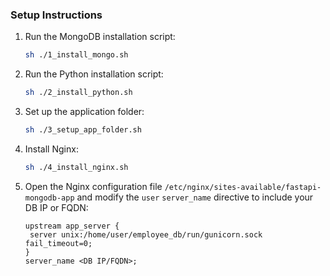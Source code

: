 ### Setup Instructions

1. Run the MongoDB installation script:
   ```bash
   sh ./1_install_mongo.sh
2. Run the Python installation script:
   ```bash
   sh ./2_install_python.sh
3. Set up the application folder:
   ```bash
   sh ./3_setup_app_folder.sh
4. Install Nginx:
   ```bash
   sh ./4_install_nginx.sh
5. Open the Nginx configuration file `/etc/nginx/sites-available/fastapi-mongodb-app` and modify the `user` `server_name` directive to include your DB IP or FQDN:
   ```nginx
   upstream app_server {
    server unix:/home/user/employee_db/run/gunicorn.sock fail_timeout=0;
   }
   server_name <DB IP/FQDN>;
   


